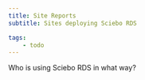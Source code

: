 ```yaml
---
title: Site Reports
subtitle: Sites deploying Sciebo RDS

tags:
    - todo
---
```



Who is using Sciebo RDS in what way?